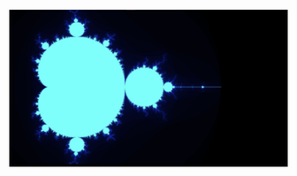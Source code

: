 ![alt text](https://github.com/SergeevSergey99/PML30_programming/blob/main/T26MANDL/Screenshot%202021-02-01%20222849.jpg?raw=true)
